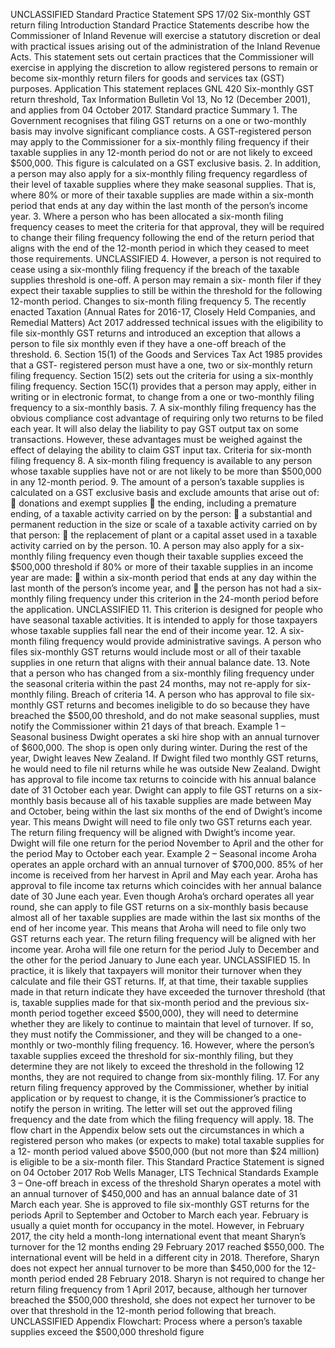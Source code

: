 UNCLASSIFIED Standard Practice Statement SPS 17/02 Six-monthly GST return filing Introduction Standard Practice Statements describe how the Commissioner of Inland Revenue will exercise a statutory discretion or deal with practical issues arising out of the administration of the Inland Revenue Acts. This statement sets out certain practices that the Commissioner will exercise in applying the discretion to allow registered persons to remain or become six-monthly return filers for goods and services tax (GST) purposes. Application This statement replaces GNL 420 Six-monthly GST return threshold, Tax Information Bulletin Vol 13, No 12 (December 2001), and applies from 04 October 2017. Standard practice Summary 1. The Government recognises that filing GST returns on a one or two-monthly basis may involve significant compliance costs. A GST-registered person may apply to the Commissioner for a six-monthly filing frequency if their taxable supplies in any 12-month period do not or are not likely to exceed $500,000. This figure is calculated on a GST exclusive basis. 2. In addition, a person may also apply for a six-monthly filing frequency regardless of their level of taxable supplies where they make seasonal supplies. That is, where 80% or more of their taxable supplies are made within a six-month period that ends at any day within the last month of the person’s income year. 3. Where a person who has been allocated a six-month filing frequency ceases to meet the criteria for that approval, they will be required to change their filing frequency following the end of the return period that aligns with the end of the 12-month period in which they ceased to meet those requirements. UNCLASSIFIED 4. However, a person is not required to cease using a six-monthly filing frequency if the breach of the taxable supplies threshold is one-off. A person may remain a six- month filer if they expect their taxable supplies to still be within the threshold for the following 12-month period. Changes to six-month filing frequency 5. The recently enacted Taxation (Annual Rates for 2016-17, Closely Held Companies, and Remedial Matters) Act 2017 addressed technical issues with the eligibility to file six-monthly GST returns and introduced an exception that allows a person to file six monthly even if they have a one-off breach of the threshold. 6. Section 15(1) of the Goods and Services Tax Act 1985 provides that a GST- registered person must have a one, two or six-monthly return filing frequency. Section 15(2) sets out the criteria for using a six-monthly filing frequency. Section 15C(1) provides that a person may apply, either in writing or in electronic format, to change from a one or two-monthly filing frequency to a six-monthly basis. 7. A six-monthly filing frequency has the obvious compliance cost advantage of requiring only two returns to be filed each year. It will also delay the liability to pay GST output tax on some transactions. However, these advantages must be weighed against the effect of delaying the ability to claim GST input tax. Criteria for six-month filing frequency 8. A six-month filing frequency is available to any person whose taxable supplies have not or are not likely to be more than $500,000 in any 12-month period. 9. The amount of a person’s taxable supplies is calculated on a GST exclusive basis and exclude amounts that arise out of:  donations and exempt supplies  the ending, including a premature ending, of a taxable activity carried on by the person:  a substantial and permanent reduction in the size or scale of a taxable activity carried on by that person:  the replacement of plant or a capital asset used in a taxable activity carried on by the person. 10. A person may also apply for a six-monthly filing frequency even though their taxable supplies exceed the $500,000 threshold if 80% or more of their taxable supplies in an income year are made:  within a six-month period that ends at any day within the last month of the person’s income year, and  the person has not had a six-monthly filing frequency under this criterion in the 24-month period before the application. UNCLASSIFIED 11. This criterion is designed for people who have seasonal taxable activities. It is intended to apply for those taxpayers whose taxable supplies fall near the end of their income year. 12. A six-month filing frequency would provide administrative savings. A person who files six-monthly GST returns would include most or all of their taxable supplies in one return that aligns with their annual balance date. 13. Note that a person who has changed from a six-monthly filing frequency under the seasonal criteria within the past 24 months, may not re-apply for six-monthly filing. Breach of criteria 14. A person who has approval to file six-monthly GST returns and becomes ineligible to do so because they have breached the $500,00 threshold, and do not make seasonal supplies, must notify the Commissioner within 21 days of that breach. Example 1 – Seasonal business Dwight operates a ski hire shop with an annual turnover of $600,000. The shop is open only during winter. During the rest of the year, Dwight leaves New Zealand. If Dwight filed two monthly GST returns, he would need to file nil returns while he was outside New Zealand. Dwight has approval to file income tax returns to coincide with his annual balance date of 31 October each year. Dwight can apply to file GST returns on a six- monthly basis because all of his taxable supplies are made between May and October, being within the last six months of the end of Dwight’s income year. This means Dwight will need to file only two GST returns each year. The return filing frequency will be aligned with Dwight’s income year. Dwight will file one return for the period November to April and the other for the period May to October each year. Example 2 – Seasonal income Aroha operates an apple orchard with an annual turnover of $700,000. 85% of her income is received from her harvest in April and May each year. Aroha has approval to file income tax returns which coincides with her annual balance date of 30 June each year. Even though Aroha’s orchard operates all year round, she can apply to file GST returns on a six-monthly basis because almost all of her taxable supplies are made within the last six months of the end of her income year. This means that Aroha will need to file only two GST returns each year. The return filing frequency will be aligned with her income year. Aroha will file one return for the period July to December and the other for the period January to June each year. UNCLASSIFIED 15. In practice, it is likely that taxpayers will monitor their turnover when they calculate and file their GST returns. If, at that time, their taxable supplies made in that return indicate they have exceeded the turnover threshold (that is, taxable supplies made for that six-month period and the previous six-month period together exceed $500,000), they will need to determine whether they are likely to continue to maintain that level of turnover. If so, they must notify the Commissioner, and they will be changed to a one-monthly or two-monthly filing frequency. 16. However, where the person’s taxable supplies exceed the threshold for six-monthly filing, but they determine they are not likely to exceed the threshold in the following 12 months, they are not required to change from six-monthly filing. 17. For any return filing frequency approved by the Commissioner, whether by initial application or by request to change, it is the Commissioner’s practice to notify the person in writing. The letter will set out the approved filing frequency and the date from which the filing frequency will apply. 18. The flow chart in the Appendix below sets out the circumstances in which a registered person who makes (or expects to make) total taxable supplies for a 12- month period valued above $500,000 (but not more than $24 million) is eligible to be a six-month filer. This Standard Practice Statement is signed on 04 October 2017 Rob Wells Manager, LTS Technical Standards Example 3 – One-off breach in excess of the threshold Sharyn operates a motel with an annual turnover of $450,000 and has an annual balance date of 31 March each year. She is approved to file six-monthly GST returns for the periods April to September and October to March each year. February is usually a quiet month for occupancy in the motel. However, in February 2017, the city held a month-long international event that meant Sharyn’s turnover for the 12 months ending 29 February 2017 reached $550,000. The international event will be held in a different city in 2018. Therefore, Sharyn does not expect her annual turnover to be more than $450,000 for the 12-month period ended 28 February 2018. Sharyn is not required to change her return filing frequency from 1 April 2017, because, although her turnover breached the $500,000 threshold, she does not expect her turnover to be over that threshold in the 12-month period following that breach. UNCLASSIFIED Appendix Flowchart: Process where a person’s taxable supplies exceed the $500,000 threshold figure